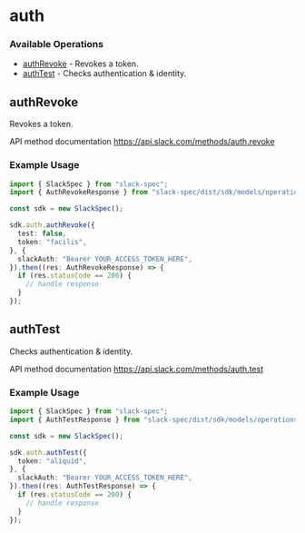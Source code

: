 # auth

### Available Operations

* [authRevoke](#authrevoke) - Revokes a token.
* [authTest](#authtest) - Checks authentication & identity.

## authRevoke

Revokes a token.

API method documentation
<https://api.slack.com/methods/auth.revoke>

### Example Usage

```typescript
import { SlackSpec } from "slack-spec";
import { AuthRevokeResponse } from "slack-spec/dist/sdk/models/operations";

const sdk = new SlackSpec();

sdk.auth.authRevoke({
  test: false,
  token: "facilis",
}, {
  slackAuth: "Bearer YOUR_ACCESS_TOKEN_HERE",
}).then((res: AuthRevokeResponse) => {
  if (res.statusCode == 200) {
    // handle response
  }
});
```

## authTest

Checks authentication & identity.

API method documentation
<https://api.slack.com/methods/auth.test>

### Example Usage

```typescript
import { SlackSpec } from "slack-spec";
import { AuthTestResponse } from "slack-spec/dist/sdk/models/operations";

const sdk = new SlackSpec();

sdk.auth.authTest({
  token: "aliquid",
}, {
  slackAuth: "Bearer YOUR_ACCESS_TOKEN_HERE",
}).then((res: AuthTestResponse) => {
  if (res.statusCode == 200) {
    // handle response
  }
});
```
